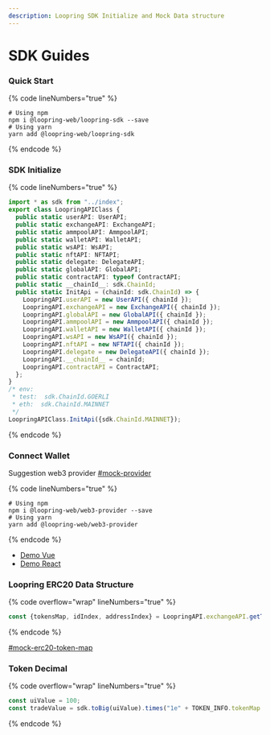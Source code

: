 ```yaml
---
description: Loopring SDK Initialize and Mock Data structure
---
```


# SDK Guides

### Quick Start

{% code lineNumbers="true" %}
```shell
# Using npm
npm i @loopring-web/loopring-sdk --save
# Using yarn
yarn add @loopring-web/loopring-sdk
```
{% endcode %}

### SDK Initialize

{% code lineNumbers="true" %}
```ts
import * as sdk from "../index";
export class LoopringAPIClass {
  public static userAPI: UserAPI;
  public static exchangeAPI: ExchangeAPI;
  public static ammpoolAPI: AmmpoolAPI;
  public static walletAPI: WalletAPI;
  public static wsAPI: WsAPI;
  public static nftAPI: NFTAPI;
  public static delegate: DelegateAPI;
  public static globalAPI: GlobalAPI;
  public static contractAPI: typeof ContractAPI;
  public static __chainId__: sdk.ChainId;
  public static InitApi = (chainId: sdk.ChainId) => {
    LoopringAPI.userAPI = new UserAPI({ chainId });
    LoopringAPI.exchangeAPI = new ExchangeAPI({ chainId });
    LoopringAPI.globalAPI = new GlobalAPI({ chainId });
    LoopringAPI.ammpoolAPI = new AmmpoolAPI({ chainId });
    LoopringAPI.walletAPI = new WalletAPI({ chainId });
    LoopringAPI.wsAPI = new WsAPI({ chainId });
    LoopringAPI.nftAPI = new NFTAPI({ chainId });
    LoopringAPI.delegate = new DelegateAPI({ chainId });
    LoopringAPI.__chainId__ = chainId;
    LoopringAPI.contractAPI = ContractAPI;
  };
}
/* env:
 * test:  sdk.ChainId.GOERLI 
 * eth:  sdk.ChainId.MAINNET 
 */
LoopringAPIClass.InitApi({sdk.ChainId.MAINNET}); 
```
{% endcode %}



### Connect Wallet

Suggestion web3 provider [#mock-provider](sdk-guides.md#mock-provider "mention")

{% code lineNumbers="true" %}
```shell
# Using npm
npm i @loopring-web/web3-provider --save
# Using yarn
yarn add @loopring-web/web3-provider
```
{% endcode %}

* [Demo Vue](https://codesandbox.io/s/vue-8nco78)
* [Demo React](https://codesandbox.io/s/react-4v50ft)

### Loopring ERC20 Data Structure

{% code overflow="wrap" lineNumbers="true" %}
```ts
const {tokensMap, idIndex, addressIndex} = LoopringAPI.exchangeAPI.getTokens();
```
{% endcode %}

[#mock-erc20-token-map](sdk-guides.md#mock-erc20-token-map "mention")

### Token Decimal

{% code overflow="wrap" lineNumbers="true" %}
```ts
const uiValue = 100;
const tradeValue = sdk.toBig(uiValue).times("1e" + TOKEN_INFO.tokenMap.LRC.decimals);
```
{% endcode %}

####
